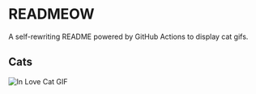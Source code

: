 # READMEOW

A self-rewriting README powered by GitHub Actions to display cat gifs.

## Cats

![In Love Cat GIF](https://media2.giphy.com/media/MDJ9IbxxvDUQM/200.gif?cid=9acd02daubdjmiy7rys101d6o6a1x9sbf5zqxxp7ez938to9&ep=v1_gifs_search&rid=200.gif&ct=g)
